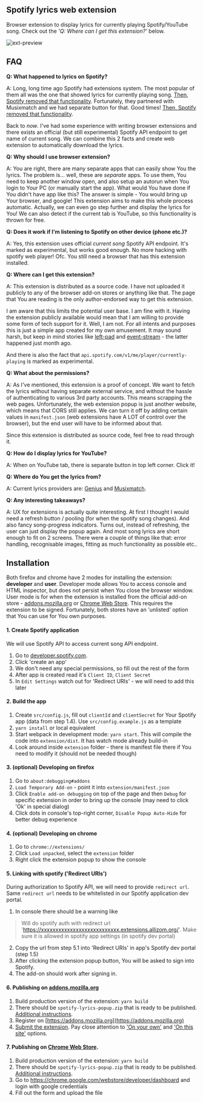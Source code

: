 ## Spotify lyrics web extension


Browser extension to display lyrics for currently playing Spotify/YouTube song. Check out the *'Q: Where can I get this extension?'* below.

![ext-preview]


## FAQ


**Q: What happened to lyrics on Spotify?**

A: Long, long time ago Spotify had extensions system. The most popular of them all was the one that showed lyrics for currently playing song. [Then, Spotify removed that functionality](https://www.wired.co.uk/article/spotify-axes-apps). Fortunately, they partnered with Musixmatch and we had separate button for that. Good times! [Then, Spotify removed that functionality](https://blog.musixmatch.com/i-know-its-over-a-parting-of-ways-and-it-s-done-but-didn-t-we-have-fun-8bb27193494d).

Back to *now*. I've had some experience with writing browser extensions and there exists an official (but still experimental) Spotify API endpoint to get name of current song. We can combine this 2 facts and create web extension to automatically download the lyrics.


**Q: Why should I use browser extension?**

A: You are right, there are many separate apps that can easily show You the lyrics. The problem is... well, these are *separate* apps. To use them, You need to keep another window open, and also setup an autorun when You login to Your PC (or manually start the app). What would You have done if You didn't have app like this? The answer is simple - You would bring up Your browser, and google! This extension aims to make this whole process automatic. Actually, we can even go step further and display the lyrics for You! We can also detect if the current tab is YouTube, so this functionality is thrown for free.


**Q: Does it work if I'm listening to Spotify on other device (phone etc.)?**

A: Yes, this extension uses official *current song* Spotify API endpoint. It's marked as experimental, but works good enough. No more hacking with spotify web player! Ofc. You still need a browser that has this extension installed.


**Q: Where can I get this extension?**

A: This extension is distributed as a source code. I have not uploaded it publicly to any of the browser add-on stores or anything like that. The page that You are reading is the only author-endorsed way to get this extension.

I am aware that this limits the potential user base. I am fine with it. Having the extension publicly available would mean that I am willing to provide some form of tech support for it. Well, I am not. For all intents and purposes this is just a simple app created for my own amusement. It may sound harsh, but keep in mind stories like [left-pad](https://www.davidhaney.io/npm-left-pad-have-we-forgotten-how-to-program/) and [event-stream](https://github.com/dominictarr/event-stream/issues/116) - the latter happened just month ago.

And there is also the fact that `api.spotify.com/v1/me/player/currently-playing` is marked as experimental.


**Q: What about the permissions?**

A: As I've mentioned, this extension is a proof of concept. We want to fetch the lyrics without having separate external service, and without the hassle of authenticating to various 3rd party accounts. This means scrapping the web pages. Unfortunately, the web extension popup is just another website, which means that CORS still applies. We can turn it off by adding certain values in `manifest.json` (web extensions have A LOT of control over the browser), but the end user will have to be informed about that.

Since this extension is distributed as source code, feel free to read through it.


**Q: How do I display lyrics for YouTube?**

A: When on YouTube tab, there is separate button in top left corner. Click it!


**Q: Where do You get the lyrics from?**

A: Current lyrics providers are: [Genius](https://genius.com/) and [Musixmatch](https://www.musixmatch.com/).


**Q: Any interesting takeaways?**

A: UX for extensions is actually quite interesting. At first I thought I would need a refresh button / pooling (for when the spotify song changes). And also fancy song-progress indicators. Turns out, instead of refreshing, the user can just display the popup again. And most song lyrics are short enough to fit on 2 screens. There were a couple of things like that: error handling, recognisable images, fitting as much functionality as possible etc..



## Installation

Both firefox and chrome have 2 modes for installing the extension: **developer** and **user**. Developer mode allows You to access console and HTML inspector, but does not persist when You close the browser window. User mode is for when the extension is installed from the official add-on store - [addons.mozilla.org](https://addons.mozilla.org/en-US/firefox/) or [Chrome Web Store](https://chrome.google.com/webstore/category/extensions). This requires the extension to be signed. Fortunately, both stores have an 'unlisted' option that You can use for You own purposes.

#### 1. Create Spotify application

We will use Spotify API to access current song API endpoint.

1. Go to [developer.spotify.com](https://developer.spotify.com/dashboard/applications).
2. Click 'create an app'
3. We don't need any special permissions, so fill out the rest of the form
4. After app is created read it's `Client ID`, `Client Secret`
5. In `Edit Settings` watch out for 'Redirect URIs' - we will need to add this later

#### 2. Build the app

1. Create `src/config.js`, fill out `clientId` and `clientSecret` for Your Spotify app (data from step 1.4). Use `src/config.example.js` as a template
2. `yarn install` or local equivalent
3. Start webpack in development mode: `yarn start`. This will compile the code into `extension/dist`. It has watch mode already build-in
4. Look around inside `extension` folder - there is manifest file there if You need to modify it (should not be needed though)

#### 3. (optional) Developing on firefox

1. Go to `about:debugging#addons`
2. `Load Temporary Add-on` - point it into `extension/manifest.json`
3. Click `Enable add-on debugging` on top of the page and then `Debug` for specific extension in order to bring up the console (may need to click 'Ok' in special dialog)
4. Click dots in console's top-right corner, `Disable Popup Auto-Hide` for better debug experience

#### 4. (optional) Developing on chrome

1. Go to `chrome://extensions/`
2. Click `Load unpacked`, select the `extension` folder
3. Right click the extension popup to show the console

#### 5. Linking with spotify ('Redirect URIs')

During authorization to Spotify API, we will need to provide `redirect url`. Same `redirect url` needs to be whitelisted in our Spotify application dev portal.

1. In console there should be a warning like
> Will do spotify auth with redirect url 'https://xxxxxxxxxxxxxxxxxxxxxxxxxxx.extensions.allizom.org/'. Make sure it is allowed in spotify app settings (in spotify dev portal)
2. Copy the url from step 5.1 into 'Redirect URIs' in app's Spotify dev portal (step 1.5)
3. After clicking the extension popup button, You will be asked to sign into Spotify.
4. The add-on should work after signing in.


#### 6. Publishing on [addons.mozilla.org](https://addons.mozilla.org/en-US/firefox/)

1. Build production version of the extension: `yarn build`
2. There should be `spotify-lyrics-popup.zip` that is ready to be published. [Additional instructions](https://developer.mozilla.org/en-US/docs/Mozilla/Add-ons/WebExtensions/Package_your_extension_).
3. Register on [https://addons.mozilla.org](https://addons.mozilla.org)
4. [Submit the extension](https://developer.mozilla.org/en-US/docs/Mozilla/Add-ons/Distribution/Submitting_an_add-on). Pay close attention to ['On your own'](https://developer.mozilla.org/en-US/docs/Mozilla/Add-ons/Distribution/Submitting_an_add-on#Self-distribution) and ['On this site'](https://developer.mozilla.org/en-US/docs/Mozilla/Add-ons/Distribution/Submitting_an_add-on#Self-distribution) options.

#### 7. Publishing on [Chrome Web Store](https://chrome.google.com/webstore/category/extensions).

1. Build production version of the extension: `yarn build`
2. There should be `spotify-lyrics-popup.zip` that is ready to be published. [Additional instructions](https://developer.mozilla.org/en-US/docs/Mozilla/Add-ons/WebExtensions/Package_your_extension_).
3. Go to https://chrome.google.com/webstore/developer/dashboard and login with google credentials
4. Fill out the form and upload the file



[ext-preview]:gh-images/readme-preview.gif
